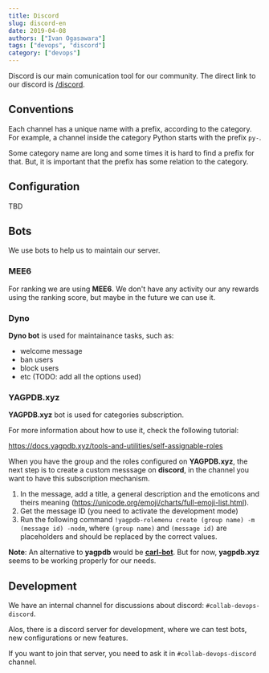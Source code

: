 ```yaml
---
title: Discord
slug: discord-en
date: 2019-04-08
authors: ["Ivan Ogasawara"]
tags: ["devops", "discord"]
category: ["devops"]
---
```


<!-- # [EN] Discord -->

Discord is our main comunication tool for our community. The direct link to our
discord is [/discord](opensciencelabs.org/discord).

## Conventions

Each channel has a unique name with a prefix, according to the category. For
example, a channel inside the category Python starts with the prefix `py-`.

Some category name are long and some times it is hard to find a prefix for that.
But, it is important that the prefix has some relation to the category.

## Configuration

TBD

## Bots

We use bots to help us to maintain our server.

### MEE6

For ranking we are using **MEE6**. We don't have any activity our any rewards
using the ranking score, but maybe in the future we can use it.

### Dyno

**Dyno bot** is used for maintainance tasks, such as:

- welcome message
- ban users
- block users
- etc (TODO: add all the options used)

### YAGPDB.xyz

**YAGPDB.xyz** bot is used for categories subscription.

For more information about how to use it, check the following tutorial:

https://docs.yagpdb.xyz/tools-and-utilities/self-assignable-roles

When you have the group and the roles configured on **YAGPDB.xyz**, the next
step is to create a custom messsage on **discord**, in the channel you want to
have this subscription mechanism.

1. In the message, add a title, a general description and the emoticons and
   theirs meaning (https://unicode.org/emoji/charts/full-emoji-list.html).
2. Get the message ID (you need to activate the development mode)
3. Run the following command
   `!yagpdb-rolemenu create (group name) -m (message id) -nodm`, where
   `(group name)` and `(message id)` are placeholders and should be replaced by
   the correct values.

**Note**: An alternative to **yagpdb** would be
[**carl-bot**](https://top.gg/bot/235148962103951360). But for now,
**yagpdb.xyz** seems to be working properly for our needs.

## Development

We have an internal channel for discussions about discord:
`#collab-devops-discord`.

Alos, there is a discord server for development, where we can test bots, new
configurations or new features.

If you want to join that server, you need to ask it in `#collab-devops-discord`
channel.
